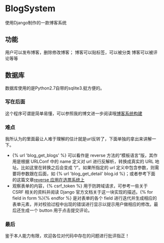 # BlogSystem
使用Django制作的一款博客系统

## 功能

用户可以发布博客，删除修改博客；
博客可以贴标签，可以被分类
博客可以被评论等等

## 数据库
数据库使用的是Python2.7自带的sqlite3.挺方便的。

### 写在后面

这个程序可谓是简单易懂，可以参照我的博文进一步阅读哦[博客系统构建](http://blog.csdn.net/Marksinoberg/article/details/51591005)

### 难点

我所认为的里面最让人难于理解的估计就是url反转了，下面单独的拿出来讲解一下。
- {% url 'blog_get_blogs' %} 可以看作是 reverse 方法的“模板语言”版，其作用是根据 URLConf 中的 name 定义对 url 进行反解析，转换成真实的 URL 地址。比如这里在转换之后会变成 “/”。如果所指定的 url 定义中包含参数，则需要将参数跟在后面，如 {% url 'blog_get_detail' blog.id %}；或者参考下面的这篇文章[reverse 应用在选票系统上](http://www.cnblogs.com/fnng/p/4855743.html)
- 观察表单的内容，{% csrf_token %} 用于防跨域请求，可参考一些关于 CSRF 相关的资料并阅读 Django 官方文档关于这一块实现的描述。{% for field in form %}{% endfor %} 是对表单的各个 field 进行迭代并生成相应的表单元素，并对校验过程中出现的错误进行显示以提示用户做相应的修改。最后还生成一个 button 用于点击提交评论。

### 最后

鉴于本人能力有限，欢迎各位对代码中存在的问题进行批评指正！
